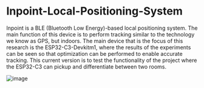 # Inpoint-Local-Positioning-System
Inpoint is a BLE (Bluetooth Low Energy)-based local positioning system. The main function of this device is to perform tracking similar to the technology we know as GPS, but indoors. The main device that is the focus of this research is the ESP32-C3-Devkitm1, where the results of the experiments can be seen so that optimization can be performed to enable accurate tracking. This current version is to test the functionality of the project where the ESP32-C3 can pickup and differentiate between two rooms.

![image](https://github.com/user-attachments/assets/2818b130-e04e-402a-882a-4ea16fc039a7)
